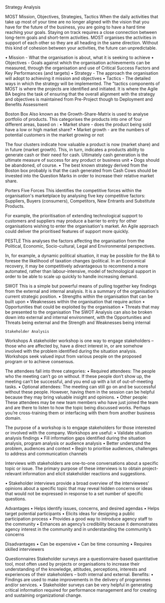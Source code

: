 Strategy Analysis

MOST
Mission, Objectives, Strategies, Tactics
When the daily activities that take up most of your time are no longer aligned with the vision that you have for the future of the business, you are going to have a hard time reaching your goals. Staying on track requires a close connection between long-term goals and short-term activities.
MOST organises the activities in support of each other so they are all heading in the same direction. Without this kind of cohesion between your activities, the future can unpredictable.

• Mission - What the organisation is about, what it is seeking to achieve
• Objectives - Goals against which the organisation achievements can be measured, through the organisation and use of Critical Success Factors and Key Performances (and targets)
• Strategy  - The approach the organisation will adopt to achieving it mission and objectives
• Tactics - The detailed ways in which the strategy will be implemented. The "tactics components of MOST is where the projects are identified and initiated. It is where the Agile BA begins the task of ensuring that the overall alignment with the strategy and objectives is maintained from Pre-Project though to Deployment and Benefits Assessment

	
Boston Box
Also known as the Growth-Share-Matrix is used to analyse portfolio of products. This categorises the products into one of four different areas, based on :
• Market share - does the product being sold have a low or high market share?
• Market growth - are the numbers of potential customers in the market growing or not



The four clusters indicate how valuable a product is now (market share) and in future (market growth). This, in turn, indicates a products ability to generate cash or their need for cash. Ultimately  cash generation is the ultimate measure of success for any product or business unit
• Dogs should be abandoned, of course.
• The best known strategy derived from the Boston box probably is that the cash generated from Cash Cows should be invested into the Question Marks in order to increase their relative market share.
	
Porters Five Forces 
This identifies the competitive forces within the organisation's marketplace by analysing five key competitive factors: Suppliers, Buyers (consumers), Competitors, New Entrants and Substitute Products.

For example, the prioritisation of extending technological support to customers and suppliers may produce a barrier to entry for other organisations wishing to enter the organisation's market. An Agile approach could deliver the prioritised features of support more quickly. 



PESTLE 
This analyses the factors affecting the organisation from the Political, Economic, Socio-cultural, Legal and Environmental perspectives. 
				
In, for example, a dynamic political situation, it may be possible for the BA to foresee the likelihood of taxation changes (political. In an Economical recovery, it may be competitively advantageous to recommend a more automated, rather than labour-intensive, model of technological support in order to be able to scale up quickly to handle increasing demand. 


SWOT
This is a simple but powerful means of pulling together key findings from the external and internal analysis. It is a summary of the organisation's current strategic position. 
• Strengths within the organisation that can be built upon 
• Weaknesses within the organisation that require action 
• Opportunities that could be exploited by the organisation 
• Threats that may be presented to the organisation
The SWOT Analysis can also be broken down into external and internal environment, with the Opportunities and Threats being external and the Strength and Weaknesses being internal 

	Stakeholder Analysis
Workshops
 A stakeholder workshop is one way to engage stakeholders – those who are affected by, have a direct interest in, or are somehow involved with the problem identified during the situation analysis. Workshops seek valued input from various people on the proposed program or to achieve consensus.

The attendees fall into three categories:
• Required attendees: The people who the meeting can’t go on without. If these people don’t show up, the meeting can’t be successful, and you end up with a lot of out-of-meeting tasks.
• Optional attendees: The meeting can still go on and be successful without these people. However, having them in the session can be helpful because they may bring valuable insight and opinions.
• Other people: These attendees may be new team members who have just joined the team and are there to listen to how the topic being discussed works. Perhaps you’re cross-training them or interfacing with them from another business domain.

The purpose of a workshop is to engage stakeholders for those interested or involved with the company. Workshops are useful:
• Validate situation analysis findings
• Fill information gaps identified during the situation analysis, program analysis or audience analysis
• Better understand the problem, audiences and context
• Begin to prioritise audiences, challenges to address and communication channels


Interviews
with stakeholders are one-to-one conversations about a specific topic or issue. The primary purpose of these interviews is to obtain project-relevant information and elicit stakeholder reactions and suggestions.

• Stakeholder interviews provide a broad overview of the interviewees’ opinions about a specific topic that may reveal hidden concerns or ideas that would not be expressed in response to a set number of specific questions.

Advantages
• Helps identify issues, concerns, and desired agendas
• Helps target potential participants
• Elicits ideas for designing a public participation process
• Provides a good way to introduce agency staff to the community
• Enhances an agency’s credibility because it demonstrates agency interest in the community and in understanding the community’s concerns

Disadvantages
• Can be expensive 
• Can be time consuming 
• Requires skilled interviewers 

Questionnaires
Stakeholder surveys are a questionnaire-based quantitative tool, most often used by projects or organisations to increase their understanding of the knowledge, attitudes, perceptions, interests and experiences of their stakeholders – both internal and external. 
Benefits: 
• Findings are used to make improvements in the delivery of programmes and/or services.
• Stakeholder surveys can be very helpful in generating critical information required for performance management and for creating and sustaining organizational change.

